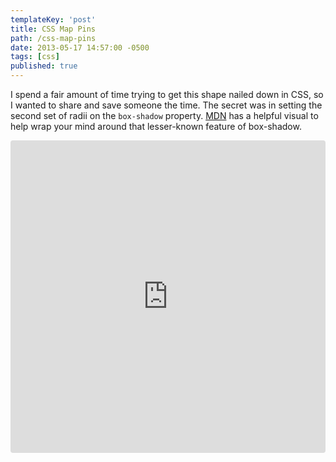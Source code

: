 ```yaml
---
templateKey: 'post'
title: CSS Map Pins
path: /css-map-pins
date: 2013-05-17 14:57:00 -0500
tags: [css]
published: true
---
```


I spend a fair amount of time trying to get this shape nailed down in CSS, so I wanted to share and save someone the time. The secret was in setting the second set of radii on the `box-shadow` property. [MDN][mdn] has a helpful visual to help wrap your mind around that lesser-known feature of box-shadow.

<iframe src="https://codesandbox.io/embed/k9162mxoqv?autoresize=1&hidenavigation=1&module=%2Findex.html" style="width:100%; height:500px; border:0; border-radius: 4px; overflow:hidden;" sandbox="allow-modals allow-forms allow-popups allow-scripts allow-same-origin"></iframe>

[mdn]: https://developer.mozilla.org/en-US/docs/Web/CSS/border-radius
